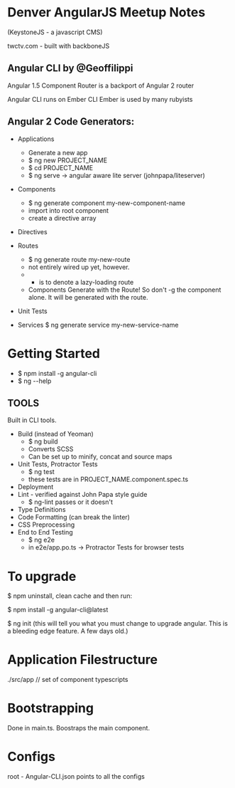 # Denver AngularJS Meetup Notes

(KeystoneJS - a javascript CMS)

twctv.com - built with backboneJS

## Angular CLI by @Geoffilippi

Angular 1.5 Component Router is a backport of Angular 2 router

Angular CLI runs on Ember CLI
Ember is used by many rubyists

## Angular 2 Code Generators:
- Applications
   - Generate a new app
   - $ ng new PROJECT_NAME
   - $ cd PROJECT_NAME
   - $ ng serve -> angular aware lite server (johnpapa/liteserver)

- Components
  - $ ng generate component my-new-component-name
  - import into root component
  - create a directive array
- Directives
- Routes
  - $ ng generate route my-new-route
  - not entirely wired up yet, however.
  - + is to denote a lazy-loading route
  - Components Generate with the Route! So don't -g the component alone. It will be generated with the route.
- Unit Tests
- Services
  $ ng generate service my-new-service-name

# Getting Started
- $ npm install -g angular-cli
- $ ng --help

## TOOLS

Built in CLI tools.

- Build (instead of Yeoman) 
  - $ ng build
  - Converts SCSS
  - Can be set up to minify, concat and source maps
- Unit Tests, Protractor Tests 
  - $ ng test
  - these tests are in PROJECT_NAME.component.spec.ts
- Deployment
- Lint - verified against John Papa style guide
  - $ ng-lint passes or it doesn't
- Type Definitions
- Code Formatting (can break the linter)
- CSS Preprocessing
- End to End Testing 
  - $ ng e2e
  - in e2e/app.po.ts -> Protractor Tests for browser tests

# To upgrade
$ npm uninstall, clean cache and then run:

$ npm install -g angular-cli@latest

$ ng init (this will tell you what you must change to upgrade angular. This is a bleeding edge feature. A few days old.)

# Application Filestructure
./src/app
  // set of component typescripts

# Bootstrapping
Done in main.ts. Boostraps the main component.

# Configs
root - Angular-CLI.json points to all the configs

